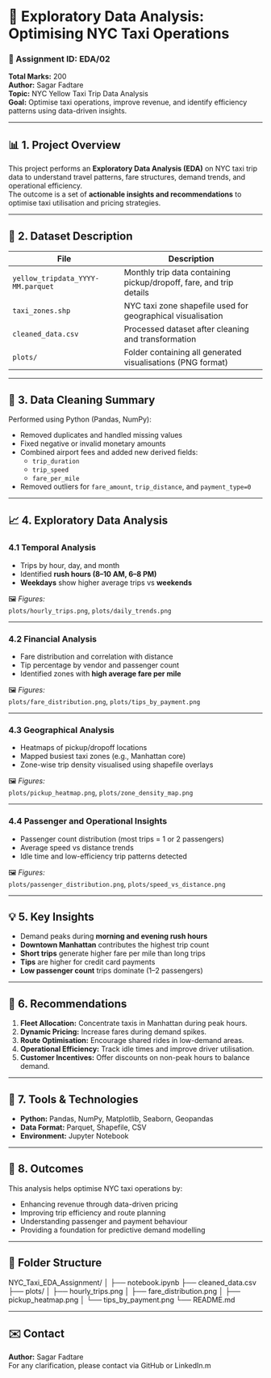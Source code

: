 # 🚕 Exploratory Data Analysis: Optimising NYC Taxi Operations

### 📘 Assignment ID: EDA/02  
**Total Marks:** 200  
**Author:** Sagar Fadtare  
**Topic:** NYC Yellow Taxi Trip Data Analysis  
**Goal:** Optimise taxi operations, improve revenue, and identify efficiency patterns using data-driven insights.

---

## 📊 1. Project Overview
This project performs an **Exploratory Data Analysis (EDA)** on NYC taxi trip data to understand travel patterns, fare structures, demand trends, and operational efficiency.  
The outcome is a set of **actionable insights and recommendations** to optimise taxi utilisation and pricing strategies.

---

## 🧾 2. Dataset Description

| File | Description |
|------|--------------|
| `yellow_tripdata_YYYY-MM.parquet` | Monthly trip data containing pickup/dropoff, fare, and trip details |
| `taxi_zones.shp` | NYC taxi zone shapefile used for geographical visualisation |
| `cleaned_data.csv` | Processed dataset after cleaning and transformation |
| `plots/` | Folder containing all generated visualisations (PNG format) |

---

## 🧹 3. Data Cleaning Summary
Performed using Python (Pandas, NumPy):
- Removed duplicates and handled missing values  
- Fixed negative or invalid monetary amounts  
- Combined airport fees and added new derived fields:
  - `trip_duration`
  - `trip_speed`
  - `fare_per_mile`
- Removed outliers for `fare_amount`, `trip_distance`, and `payment_type=0`

---

## 📈 4. Exploratory Data Analysis

### 4.1 Temporal Analysis
- Trips by hour, day, and month
- Identified **rush hours (8–10 AM, 6–8 PM)**  
- **Weekdays** show higher average trips vs **weekends**

🖼️ *Figures:*  
`plots/hourly_trips.png`, `plots/daily_trends.png`

---

### 4.2 Financial Analysis
- Fare distribution and correlation with distance
- Tip percentage by vendor and passenger count
- Identified zones with **high average fare per mile**

🖼️ *Figures:*  
`plots/fare_distribution.png`, `plots/tips_by_payment.png`

---

### 4.3 Geographical Analysis
- Heatmaps of pickup/dropoff locations
- Mapped busiest taxi zones (e.g., Manhattan core)
- Zone-wise trip density visualised using shapefile overlays

🖼️ *Figures:*  
`plots/pickup_heatmap.png`, `plots/zone_density_map.png`

---

### 4.4 Passenger and Operational Insights
- Passenger count distribution (most trips = 1 or 2 passengers)
- Average speed vs distance trends
- Idle time and low-efficiency trip patterns detected

🖼️ *Figures:*  
`plots/passenger_distribution.png`, `plots/speed_vs_distance.png`

---

## 💡 5. Key Insights
- Demand peaks during **morning and evening rush hours**  
- **Downtown Manhattan** contributes the highest trip count  
- **Short trips** generate higher fare per mile than long trips  
- **Tips** are higher for credit card payments  
- **Low passenger count** trips dominate (1–2 passengers)

---

## 🚀 6. Recommendations
1. **Fleet Allocation:** Concentrate taxis in Manhattan during peak hours.  
2. **Dynamic Pricing:** Increase fares during demand spikes.  
3. **Route Optimisation:** Encourage shared rides in low-demand areas.  
4. **Operational Efficiency:** Track idle times and improve driver utilisation.  
5. **Customer Incentives:** Offer discounts on non-peak hours to balance demand.

---

## 🧠 7. Tools & Technologies
- **Python:** Pandas, NumPy, Matplotlib, Seaborn, Geopandas  
- **Data Format:** Parquet, Shapefile, CSV  
- **Environment:** Jupyter Notebook  

---

## 🧩 8. Outcomes
This analysis helps optimise NYC taxi operations by:
- Enhancing revenue through data-driven pricing  
- Improving trip efficiency and route planning  
- Understanding passenger and payment behaviour  
- Providing a foundation for predictive demand modelling  

---

## 📂 Folder Structure
NYC_Taxi_EDA_Assignment/
│
├── notebook.ipynb
├── cleaned_data.csv
├── plots/
│ ├── hourly_trips.png
│ ├── fare_distribution.png
│ ├── pickup_heatmap.png
│ └── tips_by_payment.png
└── README.md


---

## ✉️ Contact
**Author:** Sagar Fadtare  
For any clarification, please contact via GitHub or LinkedIn.m
